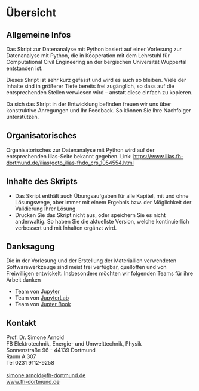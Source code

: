 # Übersicht

## Allgemeine Infos

Das Skript zur Datenanalyse mit Python basiert auf einer Vorlesung zur Datenanalyse mit Python, die in Kooperation mit dem Lehrstuhl für Computational Civil Engineering an der bergischen Universität Wuppertal entstanden ist.

Dieses Skript ist sehr kurz gefasst und wird es auch so bleiben. Viele der Inhalte sind in größerer Tiefe bereits frei zugänglich, so dass auf die entsprechenden Stellen verwiesen wird – anstatt diese einfach zu kopieren.  

Da sich das Skript in der Entwicklung befinden freuen wir uns über konstruktive Anregungen und Ihr Feedback. So können Sie Ihre Nachfolger unterstützen.

## Organisatorisches

Organisatorisches zur Datenanalyse mit Python wird auf der entsprechenden Ilias-Seite bekannt gegeben.
Link: https://www.ilias.fh-dortmund.de/ilias/goto_ilias-fhdo_crs_1054554.html

## Inhalte des Skripts

* Das Skript enthält auch Übungsaufgaben für alle Kapitel, mit und ohne Lösungswege, aber immer mit einem Ergebnis bzw. der Möglichkeit der Validierung Ihrer Lösung.
* Drucken Sie das Skript nicht aus, oder speichern Sie es nicht anderwaltig. So haben Sie die aktuellste Version, welche kontinuierlich verbessert und mit Inhalten ergänzt wird.


## Danksagung

Die in der Vorlesung und der Erstellung der Materiallien verwendeten Softwarewerkzeuge sind meist frei verfügbar, quelloffen und von Freiwilligen entwickelt. Insbesondere möchten wir folgenden Teams für ihre Arbeit danken

* Team von [Jupyter](https://github.com/jupyter/jupyter)
* Team von [JupyterLab](https://github.com/jupyterlab)
* Team von [Jupter Book](https://github.com/jupyter/jupyter-book)


## Kontakt

Prof. Dr. Simone Arnold <br>
FB Elektrotechnik, Energie- und Umwelttechnik, Physik<br>
Sonnenstraße 96 - 44139 Dortmund<br>
Raum A 307<br>
Tel 0231 9112-9258<br>
<br>
simone.arnold@fh-dortmund.de<br>
www.fh-dortmund.de


